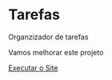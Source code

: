 # Tarefas
 Organzizador de tarefas

 Vamos melhorar este projeto

<a href="https://danieldvlp.github.io/Tarefas/tarefa.html">Executar o Site</a>